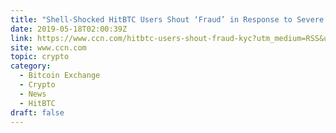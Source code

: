 ```yaml
---
title: "Shell-Shocked HitBTC Users Shout ‘Fraud’ in Response to Severe KYC"
date: 2019-05-18T02:00:39Z
link: https://www.ccn.com/hitbtc-users-shout-fraud-kyc?utm_medium=RSS&utm_source=hune
site: www.ccn.com
topic: crypto
category:
  - Bitcoin Exchange
  - Crypto
  - News
  - HitBTC
draft: false
---
```

